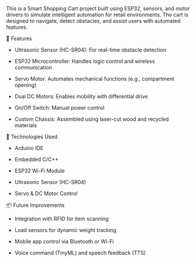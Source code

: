 This is a Smart Shopping Cart project built using ESP32, sensors, and motor drivers to simulate intelligent automation for retail environments. The cart is designed to navigate, detect obstacles, and assist users with automated features.

🚀 Features
* Ultrasonic Sensor (HC-SR04): For real-time obstacle detection

* ESP32 Microcontroller: Handles logic control and wireless communication

* Servo Motor: Automates mechanical functions (e.g., compartment opening)

* Dual DC Motors: Enables mobility with differential drive

* On/Off Switch: Manual power control

* Custom Chassis: Assembled using laser-cut wood and recycled materials

🔧 Technologies Used
* Arduino IDE

* Embedded C/C++

* ESP32 Wi-Fi Module

* Ultrasonic Sensor (HC-SR04)

* Servo & DC Motor Control

📦 Future Improvements
* Integration with RFID for item scanning

* Load sensors for dynamic weight tracking

* Mobile app control via Bluetooth or Wi-Fi

* Voice command (TinyML) and speech feedback (TTS)
